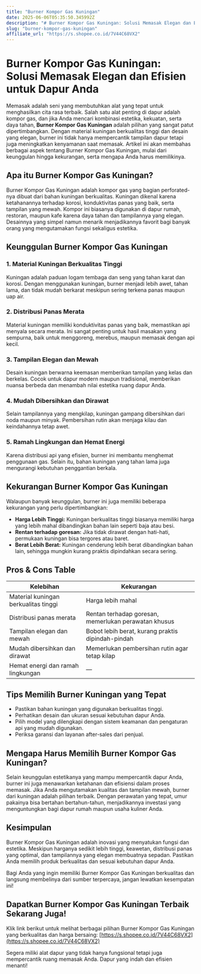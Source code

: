 ```yaml
---
title: "Burner Kompor Gas Kuningan"
date: 2025-06-06T05:35:50.345992Z
description: "# Burner Kompor Gas Kuningan: Solusi Memasak Elegan dan Efisien untuk Dapur Anda..."
slug: "burner-kompor-gas-kuningan"
affiliate_url: "https://s.shopee.co.id/7V44C68VX2"
---
```

# Burner Kompor Gas Kuningan: Solusi Memasak Elegan dan Efisien untuk Dapur Anda

Memasak adalah seni yang membutuhkan alat yang tepat untuk menghasilkan cita rasa terbaik. Salah satu alat penting di dapur adalah kompor gas, dan jika Anda mencari kombinasi estetika, kekuatan, serta daya tahan, **Burner Kompor Gas Kuningan** adalah pilihan yang sangat patut dipertimbangkan. Dengan material kuningan berkualitas tinggi dan desain yang elegan, burner ini tidak hanya mempercantik tampilan dapur tetapi juga meningkatkan kenyamanan saat memasak. Artikel ini akan membahas berbagai aspek tentang Burner Kompor Gas Kuningan, mulai dari keunggulan hingga kekurangan, serta mengapa Anda harus memilikinya.

## Apa itu Burner Kompor Gas Kuningan?

Burner Kompor Gas Kuningan adalah kompor gas yang bagian perforated-nya dibuat dari bahan kuningan berkualitas. Kuningan dikenal karena ketahanannya terhadap korosi, konduktivitas panas yang baik, serta tampilan yang mewah. Kompor ini biasanya digunakan di dapur rumah, restoran, maupun kafe karena daya tahan dan tampilannya yang elegan. Desainnya yang simpel namun menarik menjadikannya favorit bagi banyak orang yang mengutamakan fungsi sekaligus estetika.

## Keunggulan Burner Kompor Gas Kuningan

### 1. Material Kuningan Berkualitas Tinggi

Kuningan adalah paduan logam tembaga dan seng yang tahan karat dan korosi. Dengan menggunakan kuningan, burner menjadi lebih awet, tahan lama, dan tidak mudah berkarat meskipun sering terkena panas maupun uap air.

### 2. Distribusi Panas Merata

Material kuningan memiliki konduktivitas panas yang baik, memastikan api menyala secara merata. Ini sangat penting untuk hasil masakan yang sempurna, baik untuk menggoreng, merebus, maupun memasak dengan api kecil.

### 3. Tampilan Elegan dan Mewah

Desain kuningan berwarna keemasan memberikan tampilan yang kelas dan berkelas. Cocok untuk dapur modern maupun tradisional, memberikan nuansa berbeda dan menambah nilai estetika ruang dapur Anda.

### 4. Mudah Dibersihkan dan Dirawat

Selain tampilannya yang mengkilap, kuningan gampang dibersihkan dari noda maupun minyak. Pembersihan rutin akan menjaga kilau dan keindahannya tetap awet.

### 5. Ramah Lingkungan dan Hemat Energi

Karena distribusi api yang efisien, burner ini membantu menghemat penggunaan gas. Selain itu, bahan kuningan yang tahan lama juga mengurangi kebutuhan penggantian berkala.

## Kekurangan Burner Kompor Gas Kuningan

Walaupun banyak keunggulan, burner ini juga memiliki beberapa kekurangan yang perlu dipertimbangkan:

- **Harga Lebih Tinggi:** Kuningan berkualitas tinggi biasanya memiliki harga yang lebih mahal dibandingkan bahan lain seperti baja atau besi.
- **Rentan terhadap goresan:** Jika tidak dirawat dengan hati-hati, permukaan kuningan bisa tergores atau baret.
- **Berat Lebih Berat:** Kuningan cenderung lebih berat dibandingkan bahan lain, sehingga mungkin kurang praktis dipindahkan secara sering.

## Pros & Cons Table

| Kelebihan                                 | Kekurangan                                          |
|--------------------------------------------|-----------------------------------------------------|
| Material kuningan berkualitas tinggi     | Harga lebih mahal                                |
| Distribusi panas merata                   | Rentan terhadap goresan, memerlukan perawatan khusus |
| Tampilan elegan dan mewah                | Bobot lebih berat, kurang praktis dipindah-pindah |
| Mudah dibersihkan dan dirawat          | Memerlukan pembersihan rutin agar tetap kilap   |
| Hemat energi dan ramah lingkungan        | —                                                   |

## Tips Memilih Burner Kuningan yang Tepat

- Pastikan bahan kuningan yang digunakan berkualitas tinggi.
- Perhatikan desain dan ukuran sesuai kebutuhan dapur Anda.
- Pilih model yang dilengkapi dengan sistem keamanan dan pengaturan api yang mudah digunakan.
- Periksa garansi dan layanan after-sales dari penjual.

## Mengapa Harus Memilih Burner Kompor Gas Kuningan?

Selain keunggulan estetikanya yang mampu mempercantik dapur Anda, burner ini juga menawarkan ketahanan dan efisiensi dalam proses memasak. Jika Anda mengutamakan kualitas dan tampilan mewah, burner dari kuningan adalah pilihan terbaik. Dengan perawatan yang tepat, umur pakainya bisa bertahan bertahun-tahun, menjadikannya investasi yang menguntungkan bagi dapur rumah maupun usaha kuliner Anda.

## Kesimpulan

Burner Kompor Gas Kuningan adalah inovasi yang menyatukan fungsi dan estetika. Meskipun harganya sedikit lebih tinggi, keawetan, distribusi panas yang optimal, dan tampilannya yang elegan membuatnya sepadan. Pastikan Anda memilih produk berkualitas dan sesuai kebutuhan dapur Anda.

Bagi Anda yang ingin memiliki Burner Kompor Gas Kuningan berkualitas dan langsung membelinya dari sumber terpercaya, jangan lewatkan kesempatan ini!

## Dapatkan Burner Kompor Gas Kuningan Terbaik Sekarang Juga!

Klik link berikut untuk melihat berbagai pilihan Burner Kompor Gas Kuningan yang berkualitas dan harga bersaing: [https://s.shopee.co.id/7V44C68VX2](https://s.shopee.co.id/7V44C68VX2)

Segera miliki alat dapur yang tidak hanya fungsional tetapi juga mempercantik ruang memasak Anda. Dapur yang indah dan efisien menanti!